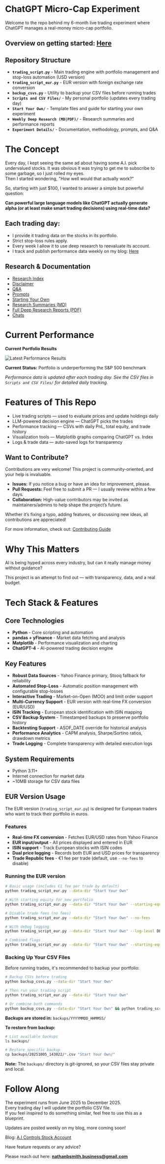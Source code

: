 # ChatGPT Micro-Cap Experiment
Welcome to the repo behind my 6-month live trading experiment where ChatGPT manages a real-money micro-cap portfolio.

## Overview on getting started: [Here](https://github.com/LuckyOne7777/ChatGPT-Micro-Cap-Experiment/blob/main/Start%20Your%20Own/README.md)
   
## Repository Structure

- **`trading_script.py`** - Main trading engine with portfolio management and stop-loss automation (USD version)
- **`trading_script_eur.py`** - EUR version with foreign exchange rate conversion
- **`backup_csvs.py`** - Utility to backup your CSV files before running trades
- **`Scripts and CSV Files/`** - My personal portfolio (updates every trading day)
- **`Start Your Own/`** - Template files and guide for starting your own experiment
- **`Weekly Deep Research (MD|PDF)/`** - Research summaries and performance reports
- **`Experiment Details/`** - Documentation, methodology, prompts, and Q&A

# The Concept
Every day, I kept seeing the same ad about having some A.I. pick undervalued stocks. It was obvious it was trying to get me to subscribe to some garbage, so I just rolled my eyes.  
Then I started wondering, "How well would that actually work?"

So, starting with just $100, I wanted to answer a simple but powerful question:

**Can powerful large language models like ChatGPT actually generate alpha (or at least make smart trading decisions) using real-time data?**

## Each trading day:

- I provide it trading data on the stocks in its portfolio.  
- Strict stop-loss rules apply.  
- Every week I allow it to use deep research to reevaluate its account.  
- I track and publish performance data weekly on my blog: [Here](https://nathanbsmith729.substack.com)

## Research & Documentation

- [Research Index](https://github.com/LuckyOne7777/ChatGPT-Micro-Cap-Experiment/blob/main/Experiment%20Details/Deep%20Research%20Index.md)  
- [Disclaimer](https://github.com/LuckyOne7777/ChatGPT-Micro-Cap-Experiment/blob/main/Experiment%20Details/Disclaimer.md)  
- [Q&A](https://github.com/LuckyOne7777/ChatGPT-Micro-Cap-Experiment/blob/main/Experiment%20Details/Q%26A.md)  
- [Prompts](https://github.com/LuckyOne7777/ChatGPT-Micro-Cap-Experiment/blob/main/Experiment%20Details/Prompts.md)  
- [Starting Your Own](https://github.com/LuckyOne7777/ChatGPT-Micro-Cap-Experiment/blob/main/Start%20Your%20Own/README.md)  
- [Research Summaries (MD)](https://github.com/LuckyOne7777/ChatGPT-Micro-Cap-Experiment/tree/main/Weekly%20Deep%20Research%20(MD))  
- [Full Deep Research Reports (PDF)](https://github.com/LuckyOne7777/ChatGPT-Micro-Cap-Experiment/tree/main/Weekly%20Deep%20Research%20(PDF))
- [Chats](https://github.com/LuckyOne7777/ChatGPT-Micro-Cap-Experiment/blob/main/Experiment%20Details/Chats.md)
# Current Performance

<!-- To update performance chart: 
     1. Replace the image file with updated results
     2. Update the dates and description below
     3. Update the "Last Updated" date -->

**Current Portfolio Results**

![Latest Performance Results](Results.png)

**Current Status:** Portfolio is underperforming the S&P 500 benchmark

*Performance data is updated after each trading day. See the CSV files in `Scripts and CSV Files/` for detailed daily tracking.*

# Features of This Repo
- Live trading scripts — used to evaluate prices and update holdings daily  
- LLM-powered decision engine — ChatGPT picks the trades  
- Performance tracking — CSVs with daily PnL, total equity, and trade history  
- Visualization tools — Matplotlib graphs comparing ChatGPT vs. Index  
- Logs & trade data — auto-saved logs for transparency  

## Want to Contribute?

Contributions are very welcome! This project is community-oriented, and your help is invaluable.  

- **Issues:** If you notice a bug or have an idea for improvement, please.  
- **Pull Requests:** Feel free to submit a PR — I usually review within a few days.  
- **Collaboration:** High-value contributors may be invited as maintainers/admins to help shape the project’s future.  

Whether it’s fixing a typo, adding features, or discussing new ideas, all contributions are appreciated!

For more information, check out: [Contributing Guide](https://github.com/LuckyOne7777/ChatGPT-Micro-Cap-Experiment/blob/main/Other/CONTRIBUTING.md)

# Why This Matters
AI is being hyped across every industry, but can it really manage money without guidance?

This project is an attempt to find out — with transparency, data, and a real budget.

# Tech Stack & Features

## Core Technologies
- **Python** - Core scripting and automation
- **pandas + yFinance** - Market data fetching and analysis
- **Matplotlib** - Performance visualization and charting
- **ChatGPT-4** - AI-powered trading decision engine

## Key Features
- **Robust Data Sources** - Yahoo Finance primary, Stooq fallback for reliability
- **Automated Stop-Loss** - Automatic position management with configurable stop-losses
- **Interactive Trading** - Market-on-Open (MOO) and limit order support
- **Multi-Currency Support** - EUR version with real-time FX conversion (EUR/USD)
- **ISIN Tracking** - European stock identification with ISIN mapping
- **CSV Backup System** - Timestamped backups to preserve portfolio history
- **Backtesting Support** - ASOF_DATE override for historical analysis
- **Performance Analytics** - CAPM analysis, Sharpe/Sortino ratios, drawdown metrics
- **Trade Logging** - Complete transparency with detailed execution logs

## System Requirements
- Python  3.11+
- Internet connection for market data
- ~10MB storage for CSV data files

## EUR Version Usage

The EUR version (`trading_script_eur.py`) is designed for European traders who want to track their portfolio in euros.

### Features
- **Real-time FX conversion** - Fetches EUR/USD rates from Yahoo Finance
- **EUR input/output** - All prices displayed and entered in EUR
- **ISIN support** - Track European stocks with ISIN codes
- **Dual price logging** - Records both EUR and USD prices for transparency
- **Trade Republic fees** - €1 fee per trade (default, use `--no-fees` to disable)

### Running the EUR version

```bash
# Basic usage (includes €1 fee per trade by default)
python trading_script_eur.py --data-dir "Start Your Own"

# With starting equity for new portfolio
python trading_script_eur.py --data-dir "Start Your Own" --starting-equity 10000

# Disable trade fees (no fees)
python trading_script_eur.py --data-dir "Start Your Own" --no-fees

# With debug logging
python trading_script_eur.py --data-dir "Start Your Own" --log-level DEBUG

# Combined flags
python trading_script_eur.py --data-dir "Start Your Own" --starting-equity 10000 --log-level DEBUG
```

### Backing Up Your CSV Files

Before running trades, it's recommended to backup your portfolio:

```bash
# Backup CSVs before trading
python backup_csvs.py --data-dir "Start Your Own"

# Then run your trading script
python trading_script_eur.py --data-dir "Start Your Own"

# Or combine both commands
python backup_csvs.py --data-dir "Start Your Own" && python trading_script_eur.py --data-dir "Start Your Own"
```

**Backups are stored in:** `backups/YYYYMMDD_HHMMSS/`

**To restore from backup:**
```bash
# List available backups
ls backups/

# Restore specific backup
cp backups/20251005_143022/*.csv "Start Your Own/"
```

**Note:** The `backups/` directory is git-ignored, so your CSV files stay private and local.

# Follow Along
The experiment runs from June 2025 to December 2025.  
Every trading day I will update the portfolio CSV file.  
If you feel inspired to do something similar, feel free to use this as a blueprint.

Updates are posted weekly on my blog, more coming soon!

Blog: [A.I Controls Stock Account](https://nathanbsmith729.substack.com)

Have feature requests or any advice?  

Please reach out here: **nathanbsmith.business@gmail.com**
